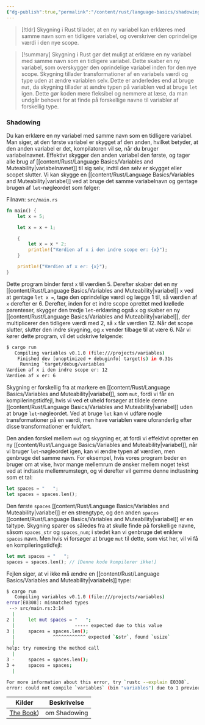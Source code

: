 ```yaml
---
{"dg-publish":true,"permalink":"/content/rust/language-basics/shadowing/","title":"Shadowing","tags":["Rust"]}
---
```


> [!tldr] 
> Skygning i Rust tillader, at en ny variabel kan erklæres med samme navn som en tidligere variabel, og overskriver den oprindelige værdi i den nye scope.   

> [!summary] 
> Skygning i Rust gør det muligt at erklære en ny variabel med samme navn som en tidligere variabel. Dette skaber en ny variabel, som overskygger den oprindelige variabel inden for den nye scope. Skygning tillader transformationer af en variabels værdi og type uden at ændre variablen selv. Dette er anderledes end at bruge `mut`, da skygning tillader at ændre typen på variablen ved at bruge `let` igen. Dette gør koden mere fleksibel og nemmere at læse, da man undgår behovet for at finde på forskellige navne til variabler af forskellig type.

### Shadowing

Du kan erklære en ny variabel med samme navn som en tidligere variabel. Man siger, at den første variabel er skygget af den anden, hvilket betyder, at den anden variabel er det, kompilatoren vil se, når du bruger variabelnavnet. Effektivt skygger den anden variabel den første, og tager alle brug af [[content/Rust/Language Basics/Variables and Muteability\|variabelnavnet]] til sig selv, indtil den selv er skygget eller scopet slutter. Vi kan skygge en [[content/Rust/Language Basics/Variables and Muteability\|variabel]] ved at bruge det samme variabelnavn og gentage brugen af `let`-nøgleordet som følger:

Filnavn: `src/main.rs`

```rust
fn main() {
    let x = 5;

    let x = x + 1;

    {
        let x = x * 2;
        println!("Værdien af x i den indre scope er: {x}");
    }

    println!("Værdien af x er: {x}");
}
```

Dette program binder først `x` til værdien 5. Derefter skaber det en ny [[content/Rust/Language Basics/Variables and Muteability\|variabel]] `x` ved at gentage `let x =`, tage den oprindelige værdi og lægge 1 til, så værdien af `x` derefter er 6. Derefter, inden for et indre scope oprettet med krøllede parenteser, skygger den tredje `let`-erklæring også `x` og skaber en ny [[content/Rust/Language Basics/Variables and Muteability\|variabel]], der multiplicerer den tidligere værdi med 2, så `x` får værdien 12. Når det scope slutter, slutter den indre skygning, og `x` vender tilbage til at være 6. Når vi kører dette program, vil det udskrive følgende:
```sh
$ cargo run
   Compiling variables v0.1.0 (file:///projects/variables)
    Finished dev [unoptimized + debuginfo] target(s) in 0.31s
     Running `target/debug/variables`
Værdien af x i den indre scope er: 12
Værdien af x er: 6

```

Skygning er forskellig fra at markere en [[content/Rust/Language Basics/Variables and Muteability\|variabel]], som `mut`, fordi vi får en kompileringstidfejl, hvis vi ved et uheld forsøger at tildele denne [[content/Rust/Language Basics/Variables and Muteability\|variabel]] uden at bruge `let`-nøgleordet. Ved at bruge `let` kan vi udføre nogle transformationer på en værdi, men have variablen være uforanderlig efter disse transformationer er fuldført.

Den anden forskel mellem `mut` og skygning er, at fordi vi effektivt opretter en ny [[content/Rust/Language Basics/Variables and Muteability\|variabel]], når vi bruger `let`-nøgleordet igen, kan vi ændre typen af værdien, men genbruge det samme navn. For eksempel, hvis vores program beder en bruger om at vise, hvor mange mellemrum de ønsker mellem noget tekst ved at indtaste mellemrumstegn, og vi derefter vil gemme denne indtastning som et tal:
```rust
let spaces = "   ";
let spaces = spaces.len();
```
Den første `spaces` [[content/Rust/Language Basics/Variables and Muteability\|variabel]] er en strengtype, og den anden `spaces` [[content/Rust/Language Basics/Variables and Muteability\|variabel]] er en taltype. Skygning sparer os således fra at skulle finde på forskellige navne, såsom `spaces_str` og `spaces_num`; i stedet kan vi genbruge det enklere `spaces` navn. Men hvis vi forsøger at bruge `mut` til dette, som vist her, vil vi få en kompileringstidfejl:
```rust
let mut spaces = "   ";
spaces = spaces.len(); // [Denne kode kompilerer ikke!]
```

Fejlen siger, at vi ikke må ændre en [[content/Rust/Language Basics/Variables and Muteability\|variabels]] type:

```sh
$ cargo run
   Compiling variables v0.1.0 (file:///projects/variables)
error[E0308]: mismatched types
 --> src/main.rs:3:14
  |
2 |     let mut spaces = "   ";
  |                      ----- expected due to this value
3 |     spaces = spaces.len();
  |              ^^^^^^^^^^^^ expected `&str`, found `usize`
  |
help: try removing the method call
  |
3 -     spaces = spaces.len();
3 +     spaces = spaces;
  |

For more information about this error, try `rustc --explain E0308`.
error: could not compile `variables` (bin "variables") due to 1 previous error
```


| Kilder                                                                            | Beskrivelse  |
| --------------------------------------------------------------------------------- | ------------ |
| [The Book](https://doc.rust-lang.org/book/ch03-01-variables-and-mutability.html)) | om Shadowing |




